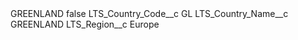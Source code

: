 <?xml version="1.0" encoding="UTF-8"?>
<CustomMetadata xmlns="http://soap.sforce.com/2006/04/metadata" xmlns:xsi="http://www.w3.org/2001/XMLSchema-instance" xmlns:xsd="http://www.w3.org/2001/XMLSchema">
    <label>GREENLAND</label>
    <protected>false</protected>
    <values>
        <field>LTS_Country_Code__c</field>
        <value xsi:type="xsd:string">GL</value>
    </values>
    <values>
        <field>LTS_Country_Name__c</field>
        <value xsi:type="xsd:string">GREENLAND</value>
    </values>
    <values>
        <field>LTS_Region__c</field>
        <value xsi:type="xsd:string">Europe</value>
    </values>
</CustomMetadata>
